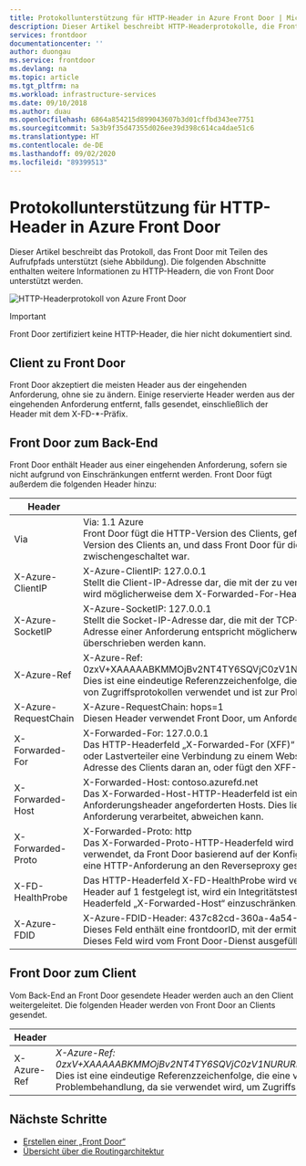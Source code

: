 ```yaml
---
title: Protokollunterstützung für HTTP-Header in Azure Front Door | Microsoft-Dokumentation
description: Dieser Artikel beschreibt HTTP-Headerprotokolle, die Front Door unterstützt.
services: frontdoor
documentationcenter: ''
author: duongau
ms.service: frontdoor
ms.devlang: na
ms.topic: article
ms.tgt_pltfrm: na
ms.workload: infrastructure-services
ms.date: 09/10/2018
ms.author: duau
ms.openlocfilehash: 6864a854215d899043607b3d01cffbd343ee7751
ms.sourcegitcommit: 5a3b9f35d47355d026ee39d398c614ca4dae51c6
ms.translationtype: HT
ms.contentlocale: de-DE
ms.lasthandoff: 09/02/2020
ms.locfileid: "89399513"
---
```

# <a name="protocol-support-for-http-headers-in-azure-front-door"></a>Protokollunterstützung für HTTP-Header in Azure Front Door
Dieser Artikel beschreibt das Protokoll, das Front Door mit Teilen des Aufrufpfads unterstützt (siehe Abbildung). Die folgenden Abschnitte enthalten weitere Informationen zu HTTP-Headern, die von Front Door unterstützt werden.

![HTTP-Headerprotokoll von Azure Front Door][1]

>[!IMPORTANT]
>Front Door zertifiziert keine HTTP-Header, die hier nicht dokumentiert sind.

## <a name="client-to-front-door"></a>Client zu Front Door
Front Door akzeptiert die meisten Header aus der eingehenden Anforderung, ohne sie zu ändern. Einige reservierte Header werden aus der eingehenden Anforderung entfernt, falls gesendet, einschließlich der Header mit dem X-FD-*-Präfix.

## <a name="front-door-to-backend"></a>Front Door zum Back-End

Front Door enthält Header aus einer eingehenden Anforderung, sofern sie nicht aufgrund von Einschränkungen entfernt werden. Front Door fügt außerdem die folgenden Header hinzu:

| Header  | Beispiel und Beschreibung |
| ------------- | ------------- |
| Via |  Via: 1.1 Azure </br> Front Door fügt die HTTP-Version des Clients, gefolgt von *Azure*, als Wert für den Via-Header hinzu. Dieser Header gibt die HTTP-Version des Clients an, und dass Front Door für die Anforderung zwischen dem Client und dem Back-End als Empfänger zwischengeschaltet war.  |
| X-Azure-ClientIP | X-Azure-ClientIP: 127.0.0.1 </br> Stellt die Client-IP-Adresse dar, die mit der zu verarbeitenden Anforderung verknüpft ist. Beispiel: Eine Anforderung von einem Proxy wird möglicherweise dem X-Forwarded-For-Header hinzugefügt, um die IP-Adresse des ursprünglichen Aufrufers anzugeben. |
| X-Azure-SocketIP |  X-Azure-SocketIP: 127.0.0.1 </br> Stellt die Socket-IP-Adresse dar, die mit der TCP-Verbindung verknüpft ist, von der die aktuelle Anforderung stammt. Die Client-IP-Adresse einer Anforderung entspricht möglicherweise nicht der Socket-IP-Adresse, da sie durch einen Benutzer willkürlich überschrieben werden kann.|
| X-Azure-Ref |  X-Azure-Ref: 0zxV+XAAAAABKMMOjBv2NT4TY6SQVjC0zV1NURURHRTA2MTkANDM3YzgyY2QtMzYwYS00YTU0LTk0YzMtNWZmNzA3NjQ3Nzgz </br> Dies ist eine eindeutige Referenzzeichenfolge, die eine von Front Door verarbeitete Anforderung identifiziert. Sie wird zum Durchsuchen von Zugriffsprotokollen verwendet und ist zur Problembehandlung wichtig.|
| X-Azure-RequestChain |  X-Azure-RequestChain: hops=1 </br> Diesen Header verwendet Front Door, um Anforderungsschleifen zu erkennen, und Benutzer sollten dafür keine Abhängigkeit erstellen. |
| X-Forwarded-For | X-Forwarded-For: 127.0.0.1 </br> Das HTTP-Headerfeld „X-Forwarded-For (XFF)“ identifiziert oft die Ursprungs-IP-Adresse eines Clients, der über einen HTTP-Proxy oder Lastverteiler eine Verbindung zu einem Webserver herstellt. Falls ein XFF-Header vorhanden ist, fügt Front Door die Socket-IP-Adresse des Clients daran an, oder fügt den XFF-Header mit der Socket-IP-Adresse des Clients hinzu. |
| X-Forwarded-Host | X-Forwarded-Host: contoso.azurefd.net </br> Das X-Forwarded-Host-HTTP-Headerfeld ist eine gängige Methode zum Identifizieren des ursprünglich vom Client im Host-HTTP-Anforderungsheader angeforderten Hosts. Dies liegt daran, dass der Hostname aus Front Door für den Back-End-Server, der die Anforderung verarbeitet, abweichen kann. |
| X-Forwarded-Proto | X-Forwarded-Proto: http </br> Das X-Forwarded-Proto-HTTP-Headerfeld wird häufig zum Identifizieren des Ursprungsprotokolls einer HTTP-Anforderung verwendet, da Front Door basierend auf der Konfiguration über HTTPS mit dem Back-End kommunizieren könnte. Dies gilt auch, wenn eine HTTP-Anforderung an den Reverseproxy gesendet wird. |
| X-FD-HealthProbe | Das HTTP-Headerfeld X-FD-HealthProbe wird verwendet, um den Integritätstest von Azure Front Door zu identifizieren. Wenn der Header auf 1 festgelegt ist, wird ein Integritätstest angefordert. Sie können ihn verwenden, um den Zugriff von Front Door mit dem Headerfeld „X-Forwarded-Host“ einzuschränken. |
|X-Azure-FDID | X-Azure-FDID-Header: 437c82cd-360a-4a54-94c3-5ff707647783 </br> Dieses Feld enthält eine frontdoorID, mit der ermittelt werden kann, von welcher Front Door die eingehende Anforderung stammt. Dieses Feld wird vom Front Door-Dienst ausgefüllt. | 

## <a name="front-door-to-client"></a>Front Door zum Client

Vom Back-End an Front Door gesendete Header werden auch an den Client weitergeleitet. Die folgenden Header werden von Front Door an Clients gesendet.

| Header  | Beispiel |
| ------------- | ------------- |
| X-Azure-Ref |  *X-Azure-Ref: 0zxV+XAAAAABKMMOjBv2NT4TY6SQVjC0zV1NURURHRTA2MTkANDM3YzgyY2QtMzYwYS00YTU0LTk0YzMtNWZmNzA3NjQ3Nzgz* </br> Dies ist eine eindeutige Referenzzeichenfolge, die eine von Front Door verarbeitete Anforderung identifiziert. Dies ist wichtig für die Problembehandlung, da sie verwendet wird, um Zugriffsprotokolle zu durchsuchen.|

## <a name="next-steps"></a>Nächste Schritte

- [Erstellen einer „Front Door“](quickstart-create-front-door.md)
- [Übersicht über die Routingarchitektur](front-door-routing-architecture.md)

<!--Image references-->
[1]: ./media/front-door-http-headers-protocol/front-door-protocol-summary.png
